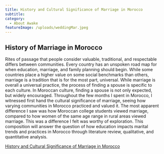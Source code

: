 ```yaml
---
title: History and Cultural Significance of Marriage in Morocco
subtitle:
category:
  - About Awake
featureImage: /uploads/weddingMar.jpeg
---
```

## History of Marriage in Morocco

Rites of passage that people consider valuable, traditional, and respectable differs between communities. Every country has an unspoken road map for when education, marriage, and family planning should begin. While some countries place a higher value on some social benchmarks than others, marriage is a tradition that is for the most part, universal. While marriage is overall a universal practice, the process of finding a spouse is specific to each culture. In Moroccan culture, finding a spouse is not only expected, but widely encouraged. Throughout the few months I spent in Morocco, I witnessed first hand the cultural significance of marriage, seeing how varying communities in Morocco practiced and valued it. The most apparent difference I saw was how Moroccan college students viewed marriage, compared to how women of the same age range in rural areas viewed marriage. This was a difference I felt was worthy of exploration. This composition will answer the question of how education impacts marital trends and practices in Morocco through literature review, qualitative, and quantitative analysis.

[History and Cultural Significance of Marriage in Morocco](https://docs.google.com/document/d/1mW_ArdgvD6usF7jdI8Iqjih58FIUQ2Odbom22ak-Hgo/export?format=pdf)
